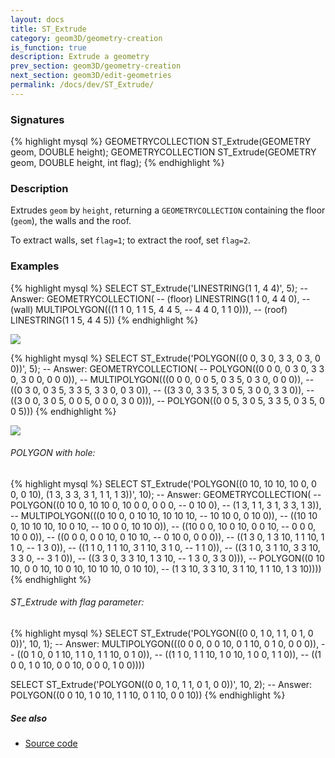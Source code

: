 ```yaml
---
layout: docs
title: ST_Extrude
category: geom3D/geometry-creation
is_function: true
description: Extrude a geometry
prev_section: geom3D/geometry-creation
next_section: geom3D/edit-geometries
permalink: /docs/dev/ST_Extrude/
---
```


### Signatures

{% highlight mysql %}
GEOMETRYCOLLECTION ST_Extrude(GEOMETRY geom, DOUBLE height);
GEOMETRYCOLLECTION ST_Extrude(GEOMETRY geom, DOUBLE height,
                              int flag);
{% endhighlight %}

### Description

Extrudes `geom` by `height`, returning a `GEOMETRYCOLLECTION`
containing the floor (`geom`), the walls and the roof.

To extract walls, set `flag=1`; to extract the roof, set `flag=2`.

### Examples

{% highlight mysql %}
SELECT ST_Extrude('LINESTRING(1 1, 4 4)', 5);
-- Answer: GEOMETRYCOLLECTION(
--    (floor)      LINESTRING(1 1 0, 4 4 0),
--    (wall)       MULTIPOLYGON(((1 1 0, 1 1 5, 4 4 5,
--                                4 4 0, 1 1 0))),
--    (roof)       LINESTRING(1 1 5, 4 4 5))
{% endhighlight %}

<img class="displayed" src="../ST_Extrude_1.png"/>

{% highlight mysql %}
SELECT ST_Extrude('POLYGON((0 0, 3 0, 3 3, 0 3, 0 0))', 5);
-- Answer: GEOMETRYCOLLECTION(
--             POLYGON((0 0 0, 0 3 0, 3 3 0, 3 0 0, 0 0 0)),
--             MULTIPOLYGON(((0 0 0, 0 0 5, 0 3 5, 0 3 0, 0 0 0)),
--                          ((0 3 0, 0 3 5, 3 3 5, 3 3 0, 0 3 0)),
--                          ((3 3 0, 3 3 5, 3 0 5, 3 0 0, 3 3 0)),
--                          ((3 0 0, 3 0 5, 0 0 5, 0 0 0, 3 0 0))),
--             POLYGON((0 0 5, 3 0 5, 3 3 5, 0 3 5, 0 0 5)))
{% endhighlight %}

<img class="displayed" src="../ST_Extrude_2.png"/>

###### POLYGON with hole:

{% highlight mysql %}
SELECT ST_Extrude('POLYGON((0 10, 10 10, 10 0, 0 0, 0 10),
                      (1 3, 3 3, 3 1, 1 1, 1 3))', 10);
-- Answer: GEOMETRYCOLLECTION(
--             POLYGON((0 10 0, 10 10 0, 10 0 0, 0 0 0,
--                       0 10 0),
--                      (1 3, 1 1, 3 1, 3 3, 1 3)),
--             MULTIPOLYGON(((0 10 0, 0 10 10, 10 10 10,
--                            10 10 0, 0 10 0)),
--                          ((10 10 0, 10 10 10, 10 0 10,
--                            10 0 0, 10 10 0)),
--                          ((10 0 0, 10 0 10, 0 0 10,
--                            0 0 0, 10 0 0)),
--                          ((0 0 0, 0 0 10, 0 10 10,
--                            0 10 0, 0 0 0)),
--                          ((1 3 0, 1 3 10, 1 1 10, 1 1 0,
--                            1 3 0)),
--                          ((1 1 0, 1 1 10, 3 1 10, 3 1 0,
--                            1 1 0)),
--                          ((3 1 0, 3 1 10, 3 3 10, 3 3 0,
--                            3 1 0)),
--                          ((3 3 0, 3 3 10, 1 3 10,
--                            1 3 0, 3 3 0))),
--             POLYGON((0 10 10, 0 0 10, 10 0 10, 10 10 10, 0 10 10),
--                (1 3 10, 3 3 10, 3 1 10, 1 1 10, 1 3 10))))
{% endhighlight %}

###### ST_Extrude with flag parameter:

{% highlight mysql %}
SELECT ST_Extrude('POLYGON((0 0, 1 0, 1 1, 0 1, 0 0))', 10, 1);
-- Answer: MULTIPOLYGON(((0 0 0, 0 0 10, 0 1 10, 0 1 0, 0 0 0)),
--            ((0 1 0, 0 1 10, 1 1 0, 1 1 10, 0 1 0)),
--            ((1 1 0, 1 1 10, 1 0 10, 1 0 0, 1 1 0)),
--            ((1 0 0, 1 0 10, 0 0 10, 0 0 0, 1 0 0))))

SELECT ST_Extrude('POLYGON((0 0, 1 0, 1 1, 0 1, 0 0))', 10, 2);
-- Answer: POLYGON((0 0 10, 1 0 10, 1 1 10, 0 1 10, 0 0 10))
{% endhighlight %}

##### See also

* <a href="https://github.com/irstv/H2GIS/blob/master/h2spatial-ext/src/main/java/org/h2gis/h2spatialext/function/spatial/create/ST_Extrude.java" target="_blank">Source code</a>
